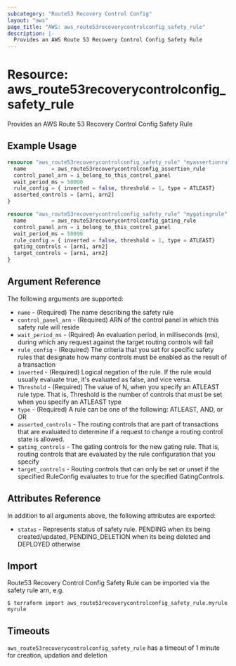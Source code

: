 ```yaml
---
subcategory: "Route53 Recovery Control Config"
layout: "aws"
page_title: "AWS: aws_route53recoverycontrolconfig_safety_rule"
description: |-
  Provides an AWS Route 53 Recovery Control Config Safety Rule
---
```


# Resource: aws_route53recoverycontrolconfig_safety_rule

Provides an AWS Route 53 Recovery Control Config Safety Rule

## Example Usage

```terraform
resource "aws_route53recoverycontrolconfig_safety_rule" "myassertionrule" {
  name        = aws_route53recoverycontrolconfig_assertion_rule
  control_panel_arn = i_belong_to_this_control_panel
  wait_period_ms = 50000
  rule_config = { inverted = false, threshold = 1, type = ATLEAST}
  asserted_controls = [arn1, arn2]
}
```

```terraform
resource "aws_route53recoverycontrolconfig_safety_rule" "mygatingrule" {
  name        = aws_route53recoverycontrolconfig_gating_rule
  control_panel_arn = i_belong_to_this_control_panel
  wait_period_ms = 50000
  rule_config = { inverted = false, threshold = 1, type = ATLEAST}
  gating_controls = [arn1, arn2]
  target_controls = [arn1, arn2]
}
```

## Argument Reference

The following arguments are supported:

* `name` - (Required) The name describing the safety rule
* `control_panel_arn` - (Required) ARN of the control panel in which this safety rule will reside
* `wait_period_ms` - (Rquired) An evaluation period, in milliseconds (ms), during which any request against the target routing controls will fail
* `rule_config` - (Required) The criteria that you set for specific safety rules that designate how many controls must be enabled as the result of a transaction
* `inverted` - (Required) Logical negation of the rule. If the rule would usually evaluate true, it's evaluated as false, and vice versa.
* `Threshold` - (Required) The value of N, when you specify an ATLEAST rule type. That is, Threshold is the number of controls that must be set when you specify an ATLEAST type
* `type` - (Required) A rule can be one of the following: ATLEAST, AND, or OR
* `asserted_controls` - The routing controls that are part of transactions that are evaluated to determine if a request to change a routing control state is allowed.
* `gating_controls` - The gating controls for the new gating rule. That is, routing controls that are evaluated by the rule configuration that you specify
* `target_controls` - Routing controls that can only be set or unset if the specified RuleConfig evaluates to true for the specified GatingControls.

## Attributes Reference

In addition to all arguments above, the following attributes are exported:

* `status` - Represents status of safety rule. PENDING when its being created/updated, PENDING_DELETION when its being deleted and DEPLOYED otherwise

## Import

Route53 Recovery Control Config Safety Rule can be imported via the safety rule arn, e.g.

```
$ terraform import aws_route53recoverycontrolconfig_safety_rule.myrule myrule
```

## Timeouts

`aws_route53recoverycontrolconfig_safety_rule` has a timeout of 1 minute for creation, updation and deletion
